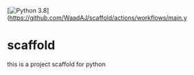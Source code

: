 [![Python 3.8](https://github.com/WaadAJ/scaffold/actions/workflows/main.yml/badge.svg)](https://github.com/WaadAJ/scaffold/actions/workflows/main.y


# scaffold
this is a project scaffold for python
